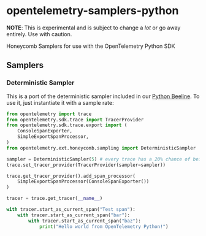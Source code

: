 # opentelemetry-samplers-python

**NOTE**: This is experimental and is subject to change a _lot_ or go away entirely. Use with caution.

Honeycomb Samplers for use with the OpenTelemetry Python SDK

## Samplers

### Deterministic Sampler

This is a port of the deterministic sampler included in our [Python Beeline](https://github.com/honeycombio/beeline-python). To use it, just instantiate it with a sample rate:

```python
from opentelemetry import trace
from opentelemetry.sdk.trace import TracerProvider
from opentelemetry.sdk.trace.export import (
    ConsoleSpanExporter,
    SimpleExportSpanProcessor,
)
from opentelemetry.ext.honeycomb.sampling import DeterministicSampler

sampler = DeterministicSampler(5) # every trace has a 20% chance of being sampled
trace.set_tracer_provider(TracerProvider(sampler=sampler))

trace.get_tracer_provider().add_span_processor(
    SimpleExportSpanProcessor(ConsoleSpanExporter())
)

tracer = trace.get_tracer(__name__)

with tracer.start_as_current_span("Test span"):
    with tracer.start_as_current_span("bar"):
        with tracer.start_as_current_span("baz"):
            print("Hello world from OpenTelemetry Python!")
```
